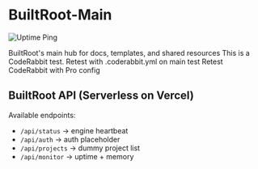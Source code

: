 # BuiltRoot-Main
![Uptime Ping](https://github.com/BuiltRoot/BuiltRoot-Main/actions/workflows/uptime-ping.yml/badge.svg)

BuiltRoot's main hub for docs, templates, and shared resources
This is a CodeRabbit test.
Retest with .coderabbit.yml on main
test
Retest CodeRabbit with Pro config
<!-- trigger -->
## BuiltRoot API (Serverless on Vercel)

Available endpoints:
- `/api/status`   → engine heartbeat
- `/api/auth`     → auth placeholder
- `/api/projects` → dummy project list
- `/api/monitor`  → uptime + memory
